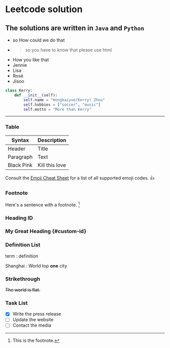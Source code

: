 # Leetcode solution

## The solutions are written in `Java` and `Python`


- so How could we do that
- > so you have to know that please use html
- How you like that
- Jennie
- Lisa
- Rosé
- Jisoo

```python
class Kerry:
    def __init__(self):
        self.name = "Hongkaiyue(Kerry) Zhou"
        self.hobbies = ["soccer", "music"]
        self.motto = "More than Kerry"
```

    
---
### Table

| **Syntax** | **Description** |
| ---------- | ----------- |
| Header | Title |
| Paragraph | Text |
| Black Pink | Kill this love |

Consult the [Emoji Cheat Sheet](https://www.emojicopy.com) for a list of all supported emoji codes. :thumbsup:
### Footnote

Here's a sentence with a footnote. [^1]

[^1]: This is the footnote.

### Heading ID

### My Great Heading {#custom-id}

### Definition List

term
: definition

Shanghai
: World top **one** city

### Strikethrough

~~The world is flat.~~

### Task List

- [x] Write the press release
- [ ] Update the website
- [ ] Contact the media